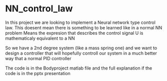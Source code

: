 # NN_control_law


In this project we are looking to implement a Neural network type control law.
This doesent mean there is something to be learned like in a normal NN problem 
Means the expresion that describes the control signal U is mathematicaly equivalent to a NN

So we have a 2nd degree system (like a mass spring one) and we want to design a controller that will
hopefully controll our system in a much better way that a normal PID controller 

The code is in the Bodyproject matlab file and the full explanation if the code is in the pptx presentation


